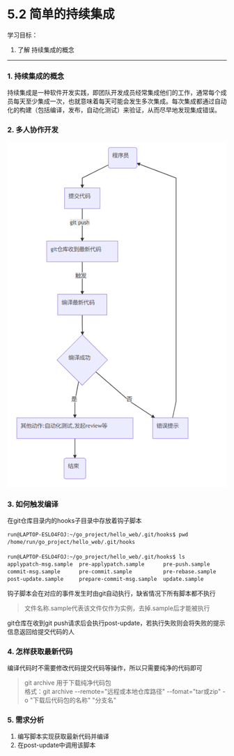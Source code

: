 # 5.2 简单的持续集成

学习目标：

1. 了解 持续集成的概念

---

### 1. 持续集成的概念
   持续集成是一种软件开发实践，即团队开发成员经常集成他们的工作，通常每个成员每天至少集成一次，也就意味着每天可能会发生多次集成。每次集成都通过自动化的构建（包括编译，发布，自动化测试）来验证，从而尽早地发现集成错误。

### 2. 多人协作开发

![](/assets/snipaste20181210_015323.png)

 
### 3. 如何触发编译

在git仓库目录内的hooks子目录中存放着钩子脚本

```bash
run@LAPTOP-ESLO4FOJ:~/go_project/hello_web/.git/hooks$ pwd
/home/run/go_project/hello_web/.git/hooks

run@LAPTOP-ESLO4FOJ:~/go_project/hello_web/.git/hooks$ ls
applypatch-msg.sample  pre-applypatch.sample      pre-push.sample
commit-msg.sample      pre-commit.sample          pre-rebase.sample
post-update.sample     prepare-commit-msg.sample  update.sample
```

钩子脚本会在对应的事件发生时由git自动执行，缺省情况下所有脚本都不执行
> 文件名称.sample代表该文件仅作为实例，去掉.sample后才能被执行

git仓库在收到git push请求后会执行post-update，若执行失败则会将失败的提示信息返回给提交代码的人

### 4. 怎样获取最新代码
编译代码时不需要修改代码提交代码等操作，所以只需要纯净的代码即可

> git archive 用于下载纯净代码包</br>
> 格式：git archive --remote="远程或本地仓库路径" --fomat="tar或zip" -o "下载后代码包的名称" "分支名"

### 5. 需求分析
1. 编写脚本实现获取最新代码并编译
2. 在post-update中调用该脚本


​                              
